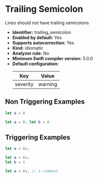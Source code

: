# Trailing Semicolon

Lines should not have trailing semicolons

* **Identifier:** trailing_semicolon
* **Enabled by default:** Yes
* **Supports autocorrection:** Yes
* **Kind:** idiomatic
* **Analyzer rule:** No
* **Minimum Swift compiler version:** 5.0.0
* **Default configuration:**
  <table>
  <thead>
  <tr><th>Key</th><th>Value</th></tr>
  </thead>
  <tbody>
  <tr>
  <td>
  severity
  </td>
  <td>
  warning
  </td>
  </tr>
  </tbody>
  </table>

## Non Triggering Examples

```swift
let a = 0
```

```swift
let a = 0; let b = 0
```

## Triggering Examples

```swift
let a = 0↓;

```

```swift
let a = 0↓;
let b = 1
```

```swift
let a = 0↓; // a comment

```